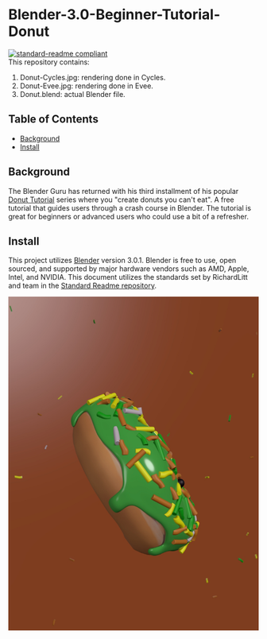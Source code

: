 # Blender-3.0-Beginner-Tutorial-Donut
[![standard-readme compliant](https://img.shields.io/badge/readme%20style-standard-brightgreen.svg?style=flat-square)](https://github.com/RichardLitt/standard-readme)
<br>
This repository contains:
1. Donut-Cycles.jpg: rendering done in Cycles.
2. Donut-Evee.jpg: rendering done in Evee.
3. Donut.blend: actual Blender file.

## Table of Contents
* [Background](#a-name"background"abackground)
* [Install](#a-name"install"ainstall)

## <a name="background"></a>Background 
The Blender Guru has returned with his third installment of his popular [Donut Tutorial](https://www.youtube.com/watch?v=nIoXOplUvAw&list=PLjEaoINr3zgFX8ZsChQVQsuDSjEqdWMAD&index=1 "Donut Tutorial") series where you "create donuts you can't eat". A free tutorial that guides users through a crash course in Blender. The tutorial is great for beginners or advanced users who could use a bit of a refresher.

## <a name="install"></a>Install
This project utilizes [Blender](https://www.blender.org/ "Blender") version 3.0.1. Blender is free to use, open sourced, and supported by major hardware vendors such as AMD, Apple, Intel, and NVIDIA. This document utilizes the standards set by RichardLitt and team in the [Standard Readme repository](https://github.com/RichardLitt/standard-readme "Standard Readme repository").

[![Donut rendered in Evee](https://github.com/HCSimpson/Blender-3.0-Beginner-Tutorial-Donut/blob/main/Donut-Evee.jpg)](https://github.com/RichardLitt/standard-readme)
